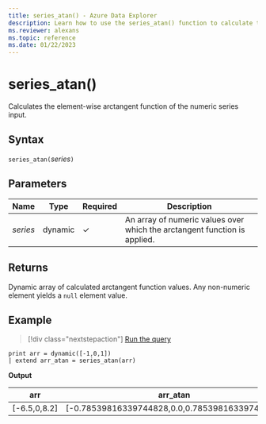 ```yaml
---
title: series_atan() - Azure Data Explorer
description: Learn how to use the series_atan() function to calculate the element-wise arctangent of the numeric series input.
ms.reviewer: alexans
ms.topic: reference
ms.date: 01/22/2023
---
```

# series_atan()

Calculates the element-wise arctangent function of the numeric series input.

## Syntax

`series_atan(`*series*`)`

## Parameters

| Name | Type | Required | Description |
|--|--|--|--|
| *series* | dynamic | &check; | An array of numeric values over which the arctangent function is applied. |

## Returns

Dynamic array of calculated arctangent function values. Any non-numeric element yields a `null` element value.

## Example

> [!div class="nextstepaction"]
> <a href="https://dataexplorer.azure.com/clusters/help/databases/Samples?query=H4sIAAAAAAAAAysoyswrUUgsKlKwVUipzEvMzUzWiNY11DHQMYzV5KpRSK0oSc1LASmITyxJzAOqKk4tykwtBvM0gMKaAKvO/bxCAAAA" target="_blank">Run the query</a>

```kusto
print arr = dynamic([-1,0,1])
| extend arr_atan = series_atan(arr)
```

**Output**

|arr|arr_atan|
|---|---|
|[-6.5,0,8.2]|[-0.78539816339744828,0.0,0.78539816339744828]|
